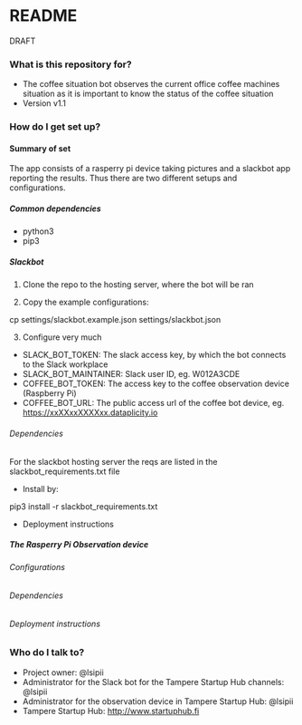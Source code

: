  # README #

DRAFT

### What is this repository for? ###

* The coffee situation bot observes the current office coffee machines situation as it is important to know the status of the coffee situation
* Version v1.1

### How do I get set up? ###

#### Summary of set 

The app consists of a rasperry pi device taking pictures and a slackbot app reporting the results. Thus there are two different setups and configurations.  

##### Common dependencies

* python3
* pip3

##### Slackbot

 
1. Clone the repo to the hosting server, where the bot will be ran

2. Copy the example configurations:

cp settings/slackbot.example.json settings/slackbot.json

3. Configure very much

* SLACK_BOT_TOKEN: The slack access key, by which the bot connects to the Slack workplace
* SLACK_BOT_MAINTAINER: Slack user ID, eg. W012A3CDE
* COFFEE_BOT_TOKEN: The access key to the coffee observation device (Raspberry Pi)
* COFFEE_BOT_URL: The public access url of the coffee bot device, eg. https://xxXXxxXXXXxx.dataplicity.io


###### Dependencies

For the slackbot hosting server the reqs are listed in the slackbot_requirements.txt file

* Install by:

pip3 install -r slackbot_requirements.txt

* Deployment instructions


##### The Rasperry Pi Observation device

###### Configurations
###### Dependencies
###### Deployment instructions

### Who do I talk to? ###

* Project owner: @lsipii 
* Administrator for the Slack bot for the Tampere Startup Hub channels: @lsipii
* Administrator for the observation device in Tampere Startup Hub: @lsipii
* Tampere Startup Hub: http://www.startuphub.fi